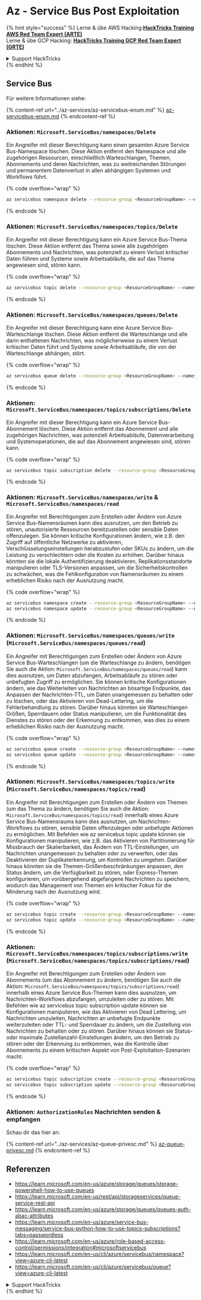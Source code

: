 # Az - Service Bus Post Exploitation

{% hint style="success" %}
Lerne & übe AWS Hacking:<img src="../../.gitbook/assets/image (1) (1).png" alt="" data-size="line">[**HackTricks Training AWS Red Team Expert (ARTE)**](https://training.hacktricks.xyz/courses/arte)<img src="../../.gitbook/assets/image (1) (1).png" alt="" data-size="line">\
Lerne & übe GCP Hacking: <img src="../../.gitbook/assets/image (2).png" alt="" data-size="line">[**HackTricks Training GCP Red Team Expert (GRTE)**<img src="../../.gitbook/assets/image (2).png" alt="" data-size="line">](https://training.hacktricks.xyz/courses/grte)

<details>

<summary>Support HackTricks</summary>

* Überprüfe die [**Abonnementpläne**](https://github.com/sponsors/carlospolop)!
* **Tritt der** 💬 [**Discord-Gruppe**](https://discord.gg/hRep4RUj7f) oder der [**Telegram-Gruppe**](https://t.me/peass) bei oder **folge** uns auf **Twitter** 🐦 [**@hacktricks\_live**](https://twitter.com/hacktricks\_live)**.**
* **Teile Hacking-Tricks, indem du PRs zu den** [**HackTricks**](https://github.com/carlospolop/hacktricks) und [**HackTricks Cloud**](https://github.com/carlospolop/hacktricks-cloud) GitHub-Repos einreichst.

</details>
{% endhint %}

## Service Bus

Für weitere Informationen siehe:

{% content-ref url="../az-services/az-servicebus-enum.md" %}
[az-servicebus-enum.md](../az-services/az-servicebus-enum.md)
{% endcontent-ref %}

### Aktionen: `Microsoft.ServiceBus/namespaces/Delete`

Ein Angreifer mit dieser Berechtigung kann einen gesamten Azure Service Bus-Namespace löschen. Diese Aktion entfernt den Namespace und alle zugehörigen Ressourcen, einschließlich Warteschlangen, Themen, Abonnements und deren Nachrichten, was zu weitreichenden Störungen und permanentem Datenverlust in allen abhängigen Systemen und Workflows führt.

{% code overflow="wrap" %}
```bash
az servicebus namespace delete --resource-group <ResourceGroupName> --name <NamespaceName>
```
{% endcode %}

### Aktionen: `Microsoft.ServiceBus/namespaces/topics/Delete`

Ein Angreifer mit dieser Berechtigung kann ein Azure Service Bus-Thema löschen. Diese Aktion entfernt das Thema sowie alle zugehörigen Abonnements und Nachrichten, was potenziell zu einem Verlust kritischer Daten führen und Systeme sowie Arbeitsabläufe, die auf das Thema angewiesen sind, stören kann.

{% code overflow="wrap" %}
```bash
az servicebus topic delete --resource-group <ResourceGroupName> --namespace-name <NamespaceName> --name <TopicName>
```
{% endcode %}

### Aktionen: `Microsoft.ServiceBus/namespaces/queues/Delete`

Ein Angreifer mit dieser Berechtigung kann eine Azure Service Bus-Warteschlange löschen. Diese Aktion entfernt die Warteschlange und alle darin enthaltenen Nachrichten, was möglicherweise zu einem Verlust kritischer Daten führt und Systeme sowie Arbeitsabläufe, die von der Warteschlange abhängen, stört.

{% code overflow="wrap" %}
```bash
az servicebus queue delete --resource-group <ResourceGroupName> --namespace-name <NamespaceName> --name <QueueName>
```
{% endcode %}

### Aktionen: `Microsoft.ServiceBus/namespaces/topics/subscriptions/Delete`

Ein Angreifer mit dieser Berechtigung kann ein Azure Service Bus-Abonnement löschen. Diese Aktion entfernt das Abonnement und alle zugehörigen Nachrichten, was potenziell Arbeitsabläufe, Datenverarbeitung und Systemoperationen, die auf das Abonnement angewiesen sind, stören kann.

{% code overflow="wrap" %}
```bash
az servicebus topic subscription delete --resource-group <ResourceGroupName> --namespace-name <NamespaceName> --topic-name <TopicName> --name <SubscriptionName>
```
{% endcode %}

### Aktionen: `Microsoft.ServiceBus/namespaces/write` & `Microsoft.ServiceBus/namespaces/read`

Ein Angreifer mit Berechtigungen zum Erstellen oder Ändern von Azure Service Bus-Namensräumen kann dies ausnutzen, um den Betrieb zu stören, unautorisierte Ressourcen bereitzustellen oder sensible Daten offenzulegen. Sie können kritische Konfigurationen ändern, wie z.B. den Zugriff auf öffentliche Netzwerke zu aktivieren, Verschlüsselungseinstellungen herabzustufen oder SKUs zu ändern, um die Leistung zu verschlechtern oder die Kosten zu erhöhen. Darüber hinaus könnten sie die lokale Authentifizierung deaktivieren, Replikationsstandorte manipulieren oder TLS-Versionen anpassen, um die Sicherheitskontrollen zu schwächen, was die Fehlkonfiguration von Namensräumen zu einem erheblichen Risiko nach der Ausnutzung macht.

{% code overflow="wrap" %}
```bash
az servicebus namespace create --resource-group <ResourceGroupName> --name <NamespaceName> --location <Location>
az servicebus namespace update --resource-group <ResourceGroupName> --name <NamespaceName> --tags <Key=Value>
```
{% endcode %}


### Aktionen: `Microsoft.ServiceBus/namespaces/queues/write` (`Microsoft.ServiceBus/namespaces/queues/read`)

Ein Angreifer mit Berechtigungen zum Erstellen oder Ändern von Azure Service Bus-Warteschlangen (um die Warteschlange zu ändern, benötigen Sie auch die Aktion: `Microsoft.ServiceBus/namespaces/queues/read`) kann dies ausnutzen, um Daten abzufangen, Arbeitsabläufe zu stören oder unbefugten Zugriff zu ermöglichen. Sie können kritische Konfigurationen ändern, wie das Weiterleiten von Nachrichten an bösartige Endpunkte, das Anpassen der Nachrichten-TTL, um Daten unangemessen zu behalten oder zu löschen, oder das Aktivieren von Dead-Lettering, um die Fehlerbehandlung zu stören. Darüber hinaus könnten sie Warteschlangen Größen, Sperrdauern oder Status manipulieren, um die Funktionalität des Dienstes zu stören oder der Erkennung zu entkommen, was dies zu einem erheblichen Risiko nach der Ausnutzung macht.

{% code overflow="wrap" %}
```bash
az servicebus queue create --resource-group <ResourceGroupName> --namespace-name <NamespaceName> --name <QueueName>
az servicebus queue update --resource-group <ResourceGroupName> --namespace-name <NamespaceName> --name <QueueName>
```
{% endcode %}

### Aktionen: `Microsoft.ServiceBus/namespaces/topics/write` (`Microsoft.ServiceBus/namespaces/topics/read`)

Ein Angreifer mit Berechtigungen zum Erstellen oder Ändern von Themen (um das Thema zu ändern, benötigen Sie auch die Aktion: `Microsoft.ServiceBus/namespaces/topics/read`) innerhalb eines Azure Service Bus-Namensraums kann dies ausnutzen, um Nachrichten-Workflows zu stören, sensible Daten offenzulegen oder unbefugte Aktionen zu ermöglichen. Mit Befehlen wie az servicebus topic update können sie Konfigurationen manipulieren, wie z.B. das Aktivieren von Partitionierung für Missbrauch der Skalierbarkeit, das Ändern von TTL-Einstellungen, um Nachrichten unangemessen zu behalten oder zu verwerfen, oder das Deaktivieren der Duplikaterkennung, um Kontrollen zu umgehen. Darüber hinaus könnten sie die Themen-Größenbeschränkungen anpassen, den Status ändern, um die Verfügbarkeit zu stören, oder Express-Themen konfigurieren, um vorübergehend abgefangene Nachrichten zu speichern, wodurch das Management von Themen ein kritischer Fokus für die Minderung nach der Ausnutzung wird.

{% code overflow="wrap" %}
```bash
az servicebus topic create --resource-group <ResourceGroupName> --namespace-name <NamespaceName> --name <TopicName>
az servicebus topic update --resource-group <ResourceGroupName> --namespace-name <NamespaceName> --name <TopicName>
```
{% endcode %}

### Aktionen: `Microsoft.ServiceBus/namespaces/topics/subscriptions/write` (`Microsoft.ServiceBus/namespaces/topics/subscriptions/read`)

Ein Angreifer mit Berechtigungen zum Erstellen oder Ändern von Abonnements (um das Abonnement zu ändern, benötigen Sie auch die Aktion: `Microsoft.ServiceBus/namespaces/topics/subscriptions/read`) innerhalb eines Azure Service Bus-Themen kann dies ausnutzen, um Nachrichten-Workflows abzufangen, umzuleiten oder zu stören. Mit Befehlen wie az servicebus topic subscription update können sie Konfigurationen manipulieren, wie das Aktivieren von Dead Lettering, um Nachrichten umzuleiten, Nachrichten an unbefugte Endpunkte weiterzuleiten oder TTL- und Sperrdauer zu ändern, um die Zustellung von Nachrichten zu behalten oder zu stören. Darüber hinaus können sie Status- oder maximale Zustellanzahl-Einstellungen ändern, um den Betrieb zu stören oder der Erkennung zu entkommen, was die Kontrolle über Abonnements zu einem kritischen Aspekt von Post-Exploitation-Szenarien macht.

{% code overflow="wrap" %}
```bash
az servicebus topic subscription create --resource-group <ResourceGroupName> --namespace-name <NamespaceName> --topic-name <TopicName> --name <SubscriptionName>
az servicebus topic subscription update --resource-group <ResourceGroupName> --namespace-name <NamespaceName> --topic-name <TopicName> --name <SubscriptionName>
```
{% endcode %}


### Aktionen: `AuthorizationRules` Nachrichten senden & empfangen

Schau dir das hier an:

{% content-ref url="../az-services/az-queue-privesc.md" %}
[az-queue-privesc.md](../az-services/az-queue-privesc.md)
{% endcontent-ref %}

## Referenzen

* https://learn.microsoft.com/en-us/azure/storage/queues/storage-powershell-how-to-use-queues
* https://learn.microsoft.com/en-us/rest/api/storageservices/queue-service-rest-api
* https://learn.microsoft.com/en-us/azure/storage/queues/queues-auth-abac-attributes
* https://learn.microsoft.com/en-us/azure/service-bus-messaging/service-bus-python-how-to-use-topics-subscriptions?tabs=passwordless
* https://learn.microsoft.com/en-us/azure/role-based-access-control/permissions/integration#microsoftservicebus
* https://learn.microsoft.com/en-us/cli/azure/servicebus/namespace?view=azure-cli-latest
* https://learn.microsoft.com/en-us/cli/azure/servicebus/queue?view=azure-cli-latest

<details>

<summary>Support HackTricks</summary>

* Überprüfe die [**Abonnementpläne**](https://github.com/sponsors/carlospolop)!
* **Tritt der** 💬 [**Discord-Gruppe**](https://discord.gg/hRep4RUj7f) oder der [**Telegram-Gruppe**](https://t.me/peass) bei oder **folge** uns auf **Twitter** 🐦 [**@hacktricks\_live**](https://twitter.com/hacktricks_live)**.**
* **Teile Hacking-Tricks, indem du PRs zu den** [**HackTricks**](https://github.com/carlospolop/hacktricks) und [**HackTricks Cloud**](https://github.com/carlospolop/hacktricks-cloud) GitHub-Repos einreichst.

</details>
{% endhint %}
